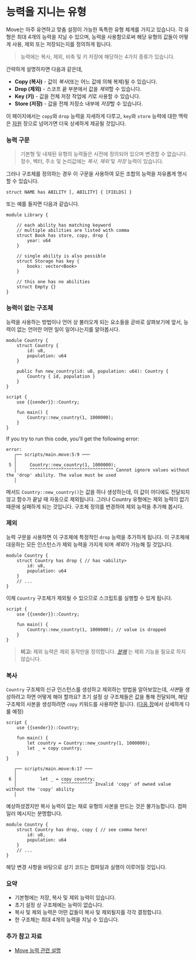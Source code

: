 # 능력을 지니는 유형

Move는 아주 유연하고 맞춤 설정이 가능한 독특한 유형 체계를 가지고 있습니다. 각 유형은 최대 4개의 능력을 지닐 수 있으며, 능력을 사용함으로써 해당 유형의 값들이 어떻게 사용, 제외 또는 저장되는지를 정의하게 됩니다.

> 능력에는 복사, 제외, 비축 및 키 저장에 해당하는 4가지 종류가 있습니다.

간략하게 설명하자면 다음과 같은데,

- **Copy (복사)** - 값이 *복사*(또는 어느 값에 의해 복제)될 수 있습니다.
- **Drop (제외)** - 스코프 끝 부분에서 값을 *제외*할 수 있습니다.
- **Key (키)** - 값을 전체 저장 작업에 *키*로 사용할 수 있습니다.
- **Store (저장)** - 값을 전체 저장소 내부에 *저장*할 수 있습니다.

이 페이지에서는 `copy`와 `drop` 능력을 자세하게 다루고, `key`와 `store` 능력에 대한 맥락은 [자원](/resources/index.html) 장으로 넘어가면 더욱 상세하게 제공될 것입니다.

### 능력 구문

> 기본형 및 내재된 유형의 능력들은 사전에 정의되어 있으며 변경할 수 없습니다. 정수, 벡터, 주소 및 논리값에는 *복사*, *제외* 및 *저장* 능력이 있습니다.

그러나 구조체를 정의하는 경우 이 구문을 사용하여 모든 조합의 능력을 자유롭게 명시할 수 있습니다.

```Move
struct NAME has ABILITY [, ABILITY] { [FIELDS] }
```

또는 예를 들자면 다음과 같습니다.

```Move
module Library {
    
    // each ability has matching keyword
    // multiple abilities are listed with comma
    struct Book has store, copy, drop {
        year: u64
    }

    // single ability is also possible
    struct Storage has key {
        books: vector<Book>
    }

    // this one has no abilities 
    struct Empty {}
}
```

### 능력이 없는 구조체

능력을 사용하는 방법이나 언어 상 불러오게 되는 요소들을 곧바로 살펴보기에 앞서, 능력이 없는 언어란 어떤 일이 일어나는지를 알아봅시다.

```Move
module Country {
    struct Country {
        id: u8,
        population: u64
    }
    
    public fun new_country(id: u8, population: u64): Country {
        Country { id, population }
    }
}
```

```Move
script {
    use {{sender}}::Country;

    fun main() {
        Country::new_country(1, 1000000);
    }   
}
```

If you try to run this code, you'll get the following error:

```
error: 
   ┌── scripts/main.move:5:9 ───
   │
 5 │     Country::new_country(1, 1000000);
   │     ^^^^^^^^^^^^^^^^^^^^^^^^^^^^^^^^ Cannot ignore values without the 'drop' ability. The value must be used
   │
```

메서드 `Country::new_country()`는 값을 하나 생성하는데, 이 값이 어디에도 전달되지 않고 함수가 끝날 때 자동으로 제외됩니다. 그러나 Country 유형에는 제외 능력이 없기 때문에 실패하게 되는 것입니다. 구조체 정의를 변경하여 제외 능력을 추가해 봅시다.

### 제외

능력 구문을 사용하면 이 구조체에 특정적인 `drop` 능력을 추가하게 됩니다. 이 구조체에 대응하는 모든 인스턴스가 제외 능력을 가지게 되며 *제외*가 가능해 질 것입니다.

```Move
module Country {
    struct Country has drop { // has <ability>
        id: u8,
        population: u64
    }
    // ...
}
```

이제 `Country` 구조체가 제외될 수 있으므로 스크립트를 실행할 수 있게 됩니다.

```Move
script {
    use {{sender}}::Country;

    fun main() {
        Country::new_country(1, 1000000); // value is dropped
    }   
}
```

> **비고:** 제외 능력은 제외 동작만을 정의합니다. [*분해*](/advanced-topics/struct.html#destructing-structures) 는 제외 기능을 필요로 하지 않습니다.

### 복사

`Country` 구조체의 신규 인스턴스를 생성하고 제외하는 방법을 알아보았는데, *사본*을 생성하려고 하면 어떻게 해야 할까요? 초기 설정 상 구조체들은 값을 통해 전달되며, 해당 구조체의 사본을 생성하려면 `copy` 키워드를 사용하면 됩니다. ([다음 장](/advanced-topics/ownership-and-references.html)에서 상세하게 다룰 예정)

```Move
script {
    use {{sender}}::Country;

    fun main() {
        let country = Country::new_country(1, 1000000);
        let _ = copy country;
    }   
}
```

```
   ┌── scripts/main.move:6:17 ───
   │
 6 │         let _ = copy country;
   │                 ^^^^^^^^^^^^ Invalid 'copy' of owned value without the 'copy' ability
   │
```

예상하셨겠지만 복사 능력이 없는 채로 유형의 사본을 만드는 것은 불가능합니다. 컴파일러 메시지는 분명합니다.

```Move
module Country {
    struct Country has drop, copy { // see comma here!
        id: u8,
        population: u64
    }
    // ...
}
```

해당 변경 사항을 바탕으로 상기 코드는 컴파일과 실행이 이루어질 것입니다.

### 요약

-   기본형에는 저장, 복사 및 제외 능력이 있습니다.
-   초기 설정 상 구조체에는 능력이 없습니다.
-   복사 및 제외 능력은 어떤 값들이 복사 및 제외될지를 각각 결정합니다.
-   한 구조체는 최대 4개의 능력을 지닐 수 있습니다.

### 추가 참고 자료

- [Move 능력 관련 설명](https://github.com/diem/diem/blob/main/language/changes/3-abilities.md)
